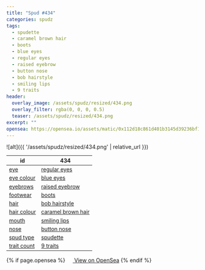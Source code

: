 ```yaml
---
title: "Spud #434"
categories: spudz
tags:
  - spudette
  - caramel brown hair
  - boots
  - blue eyes
  - regular eyes
  - raised eyebrow
  - button nose
  - bob hairstyle
  - smiling lips
  - 9 traits
header:
  overlay_image: /assets/spudz/resized/434.png
  overlay_filter: rgba(0, 0, 0, 0.5)
  teaser: /assets/spudz/resized/434.png
excerpt: ""
opensea: https://opensea.io/assets/matic/0x112d18c861d401b3145d39236bf149f01e18beed/434
---
```

![alt]({{ '/assets/spudz/resized/434.png' | relative_url }})

| id | 434 |
|-|-|
| <a href="/traits/eye/#trait-type">eye</a> | <a href="/traits/eye/regular-eyes/1/#trait">regular eyes</a> |
| <a href="/traits/eye-colour/#trait-type">eye colour</a> | <a href="/traits/eye-colour/blue-eyes/1/#trait">blue eyes</a> |
| <a href="/traits/eyebrows/#trait-type">eyebrows</a> | <a href="/traits/eyebrows/raised-eyebrow/1/#trait">raised eyebrow</a> |
| <a href="/traits/footwear/#trait-type">footwear</a> | <a href="/traits/footwear/boots/1/#trait">boots</a> |
| <a href="/traits/hair/#trait-type">hair</a> | <a href="/traits/hair/bob-hairstyle/1/#trait">bob hairstyle</a> |
| <a href="/traits/hair-colour/#trait-type">hair colour</a> | <a href="/traits/hair-colour/caramel-brown-hair/1/#trait">caramel brown hair</a> |
| <a href="/traits/mouth/#trait-type">mouth</a> | <a href="/traits/mouth/smiling-lips/1/#trait">smiling lips</a> |
| <a href="/traits/nose/#trait-type">nose</a> | <a href="/traits/nose/button-nose/1/#trait">button nose</a> |
| <a href="/traits/spud-type/#trait-type">spud type</a> | <a href="/traits/spud-type/spudette/1/#trait">spudette</a> |
| <a href="/traits/trait-count/#trait-type">trait count</a> | <a href="/traits/trait-count/9-traits/1/#trait">9 traits</a> |

{% if page.opensea %}
<a href="{{page.opensea}}" class="btn btn--info" onclick="window.open(this.href, '_blank'); return false;"><img src="/assets/images/opensea.svg" width="16px"><span>  View on OpenSea</span></a>
{% endif %}
